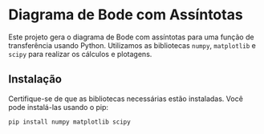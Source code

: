 # Diagrama de Bode com Assíntotas

Este projeto gera o diagrama de Bode com assíntotas para uma função de transferência usando Python. Utilizamos as bibliotecas `numpy`, `matplotlib` e `scipy` para realizar os cálculos e plotagens.

## Instalação

Certifique-se de que as bibliotecas necessárias estão instaladas. Você pode instalá-las usando o pip:

```bash
pip install numpy matplotlib scipy
